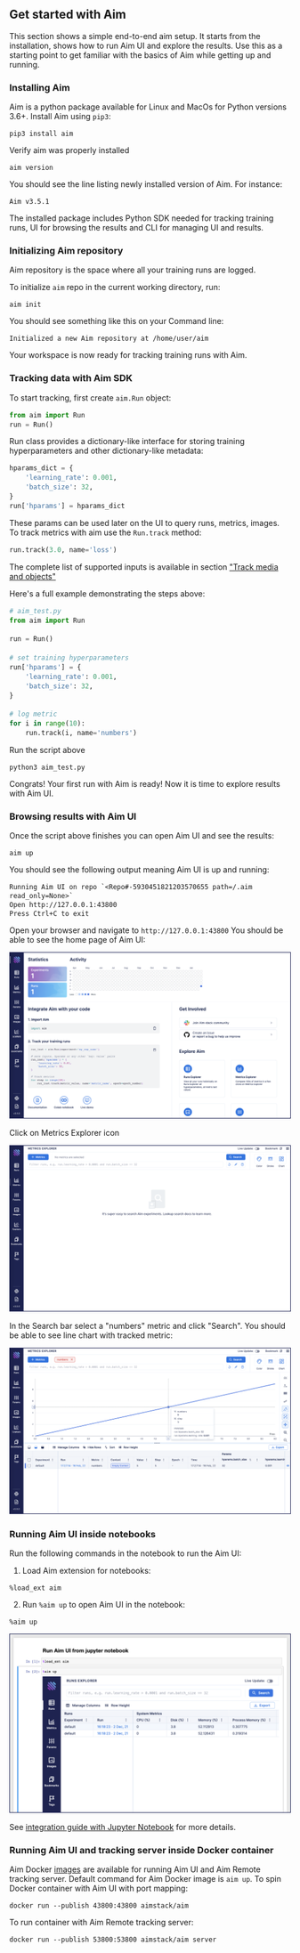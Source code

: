 ## Get started with Aim

This section shows a simple end-to-end aim setup. It starts from the installation, shows how to run Aim UI and explore the
results.
Use this as a starting point to get familiar with the basics of Aim while getting up and running.

### Installing Aim
Aim is a python package available for Linux and MacOs for Python versions 3.6+. Install Aim using `pip3`:

```shell
pip3 install aim
```

Verify aim was properly installed

```shell
aim version
```

You should see the line listing newly installed version of Aim. For instance:
```shell
Aim v3.5.1
```

The installed package includes Python SDK needed for tracking training runs, UI for browsing the results and CLI
for managing UI and results.


### Initializing Aim repository
Aim repository is the space where all your training runs are logged.

To initialize `aim` repo in the current working directory, run:
```shell
aim init
```

You should see something like this on your Command line:
```
Initialized a new Aim repository at /home/user/aim
```

Your workspace is now ready for tracking training runs with Aim.

### Tracking data with Aim SDK

To start tracking, first create `aim.Run` object:
```python
from aim import Run
run = Run()
```

Run class provides a dictionary-like interface for storing training hyperparameters and other dictionary-like metadata:
```python
hparams_dict = {
    'learning_rate': 0.001,
    'batch_size': 32,
}
run['hparams'] = hparams_dict
```

These params can be used later on the UI to query runs, metrics, images.
To track metrics with aim use the `Run.track` method:
```python
run.track(3.0, name='loss')
```
The complete list of supported inputs is available in section ["Track media and objects"](supported_types.html)

Here's a full example demonstrating the steps above:
```python
# aim_test.py
from aim import Run

run = Run()

# set training hyperparameters
run['hparams'] = {
    'learning_rate': 0.001,
    'batch_size': 32,
}

# log metric
for i in range(10):
    run.track(i, name='numbers')
```

Run the script above
```shell
python3 aim_test.py
```

Congrats! Your first run with Aim is ready!
Now it is time to explore results with Aim UI.

### Browsing results with Aim UI
Once the script above finishes you can open Aim UI and see the results:
```shell
aim up
```

You should see the following output meaning Aim UI is up and running:
```shell
Running Aim UI on repo `<Repo#-5930451821203570655 path=/.aim read_only=None>`
Open http://127.0.0.1:43800
Press Ctrl+C to exit
```

Open your browser and navigate to `http://127.0.0.1:43800`
You should be able to see the home page of Aim UI:

<img style="border: 1px solid #1d2253" src="../_static/images/quick_start/ui-home.png" />

Click on Metrics Explorer icon

<img style="border: 1px solid #1d2253" src="../_static/images/quick_start/ui-metrics.png" />

In the Search bar select a "numbers" metric and click "Search".
You should be able to see line chart with tracked metric:

<img style="border: 1px solid #1d2253" src="../_static/images/quick_start/ui-metrics-search.png" />

### Running Aim UI inside notebooks

Run the following commands in the notebook to run the Aim UI:

1. Load Aim extension for notebooks:

```jupyter
%load_ext aim
```

2. Run `%aim up` to open Aim UI in the notebook:

```jupyter
%aim up
```

<img style="border: 1px solid #1d2253" src="../_static/images/using/jupyter.png" />

See [integration guide with Jupyter Notebook](../using/jupyter_notebook_ui.html) for more details.


### Running Aim UI and tracking server inside Docker container

Aim Docker [images](https://hub.docker.com/r/aimstack/aim/tags) are available for running Aim UI and Aim Remote tracking server. Default command
for Aim Docker image is `aim up`. To spin Docker container with Aim UI with port mapping:

```shell
docker run --publish 43800:43800 aimstack/aim
```

To run container with Aim Remote tracking server:

```shell
docker run --publish 53800:53800 aimstack/aim server
```